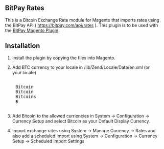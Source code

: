 BitPay Rates
------------

This is a Bitcoin Exchange Rate module for Magento that imports rates using the BitPay API ( https://bitpay.com/api/rates ). This plugin is to be used with the [BitPay Magento Plugin](https://github.com/bitpay/magento-plugin "Bitpay Magento Plugin Source Code").

Installation
------------

1. Install the plugin by copying the files into Magento.

2. Add BTC currency to your locale in /lib/Zend/Locale/Data/en.xml (or your locale)

<pre>
<currency type="BTC">
    <displayName>Bitcoin</displayName>
    <displayName count="one">Bitcoin</displayName>
    <displayName count="other">Bitcoins</displayName>
    <symbol>฿</symbol>
</currency>
</pre>

3. Add Bitcoin to the allowed curriencies in System -> Configuration -> Currency Setup and select Bitcoin as your Default Display Currency.

4. Import exchange rates using System -> Manage Currency -> Rates and also add a scheduled import using System -> Configuration -> Currency Setup -> Scheduled Import Settings
